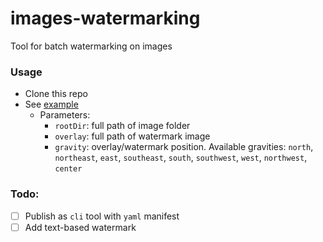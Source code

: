 # images-watermarking
Tool for batch watermarking on images


### Usage

* Clone this repo
* See [example](https://github.com/hynra/images-watermarking/tree/master/example)
  * Parameters:
    * `rootDir`: full path of image folder
    * `overlay`: full path of watermark image
    * `gravity`: overlay/watermark position. Available gravities: `north`, `northeast`, `east`, `southeast`, `south`, `southwest`, `west`, `northwest`, `center`

### Todo:

* [ ] Publish as `cli` tool with `yaml` manifest
* [ ] Add text-based watermark
